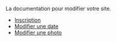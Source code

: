 La documentation pour modifier votre site.

- [Inscription](./1-authentification.md)
- [Modifier une date](./2-modifier_date.md)
- [Modifier une photo](./3-modifier_photo.md)
